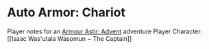# Auto Armor: Chariot

Player notes for an [Armour Astir: Advent](https://weregazelle.itch.io/armour-astir) adventure
Player Character: [[Isaac Was'utala Wasomun ~ The Captain]]